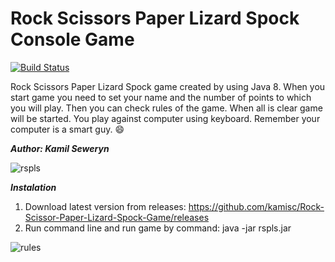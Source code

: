 # Rock Scissors Paper Lizard Spock Console Game

[![Build Status](https://travis-ci.org/kamisc/Rock-Scissors-Paper-Lizard-Spock-Game.svg?branch=master)](https://travis-ci.org/kamisc/Rock-Scissors-Paper-Lizard-Spock-Game)

Rock Scissors Paper Lizard Spock game created by using Java 8. When you start game you need to set your name and the number of points to which you will play. Then you can check rules of the game.
When all is clear game will be started. You play against computer using keyboard. Remember your computer is a smart guy. :smile:

**_Author: Kamil Seweryn_**

![rspls](https://raw.githubusercontent.com/kamisc/Rock-Scissors-Paper-Lizard-Spock-Game/master/src/main/resources/rspls.jpg)

**_Instalation_**

1. Download latest version from releases: https://github.com/kamisc/Rock-Scissor-Paper-Lizard-Spock-Game/releases
2. Run command line and run game by command: java -jar rspls.jar

![rules](https://raw.githubusercontent.com/kamisc/Rock-Scissors-Paper-Lizard-Spock-Game/master/src/main/resources/rules.jpg)